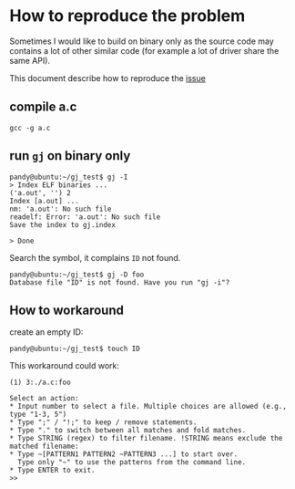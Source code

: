 # How to reproduce the problem

Sometimes I would like to build on binary only as the source code may contains
a lot of other similar code (for example a lot of driver share the same API).

This document describe how to reproduce the [issue](https://github.com/fcamel/gj/issues/11)

## compile a.c 

```
gcc -g a.c
```

## run `gj` on binary only

```
pandy@ubuntu:~/gj_test$ gj -I
> Index ELF binaries ...
('a.out', '') 2
Index [a.out] ...
nm: 'a.out': No such file
readelf: Error: 'a.out': No such file
Save the index to gj.index

> Done
```

Search the symbol, it complains `ID` not found.

```
pandy@ubuntu:~/gj_test$ gj -D foo
Database file "ID" is not found. Have you run "gj -i"?
```

## How to workaround

create an empty ID:

```
pandy@ubuntu:~/gj_test$ touch ID
```

This workaround  could work:

```
(1) 3:./a.c:foo

Select an action:
* Input number to select a file. Multiple choices are allowed (e.g., type "1-3, 5")
* Type ";" / "!;" to keep / remove statements.
* Type "." to switch between all matches and fold matches.
* Type STRING (regex) to filter filename. !STRING means exclude the matched filename:
* Type ~[PATTERN1 PATTERN2 ~PATTERN3 ...] to start over.
  Type only "~" to use the patterns from the command line.
* Type ENTER to exit.
>>

```
